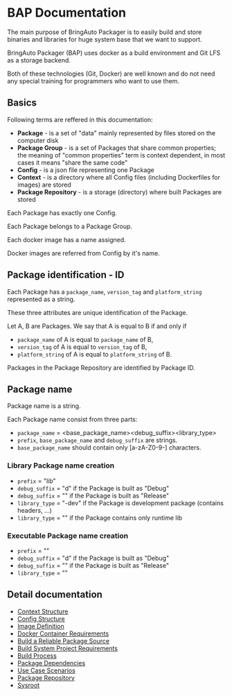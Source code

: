 
# BAP Documentation

The main purpose of BringAuto Packager is to easily build and store binaries and libraries for huge
system base that we want to support.

BringAuto Packager (BAP) uses docker as a build environment and Git LFS as a storage backend.

Both of these technologies (Git, Docker) are well known and do not need any
special training for programmers who want to use them.

## Basics

Following terms are reffered in this documentation:
 - **Package** - is a set of "data" mainly represented by files stored on the computer disk
 - **Package Group** - is a set of Packages that share common properties; the meaning of "common
  properties" term is context dependent, in most cases it means "share the same code"
 - **Config** - is a json file representing one Package
 - **Context** - is a directory where all Config files (including Dockerfiles for images) are stored
- **Package Repository** - is a storage (directory) where built Packages are stored

Each Package has exactly one Config.

Each Package belongs to a Package Group.

Each docker image has a name assigned.

Docker images are referred from Config by it's name.

## Package identification - ID

Each Package has a `package_name`, `version_tag` and `platform_string` represented as a string.

These three attributes are unique identification of the Package.

Let A, B are Packages. We say that A is equal to B if and only if

- `package_name` of A is equal to `package_name` of B,
- `version_tag` of A is equal to `version_tag` of B,
- `platform_string` of A is equal to `platform_string` of B.

Packages in the Package Repository are identified by Package ID.

## Package name

Package name is a string.

Each Package name consist from three parts:

- `package_name` = <prefix><base_package_name><debug_suffix><library_type>
- `prefix`, `base_package_name` and `debug_suffix` are strings.
- `base_package_name` should contain only [a-zA-Z0-9-] characters.

### Library Package name creation

- `prefix` = "lib"
- `debug_suffix` = "d" if the Package is built as "Debug"
- `debug_suffix` = "" if the Package is built as "Release"
- `library_type` = "-dev" if the Package is development package (contains headers, ...)
- `library_type` = "" if the Package contains only runtime lib

### Executable Package name creation

- `prefix` = ""
- `debug_suffix` = "d" if the Package is built as "Debug"
- `debug_suffix` = "" if the Package is built as "Release"
- `library_type` = ""

## Detail documentation

- [Context Structure]
- [Config Structure]
- [Image Definition]
- [Docker Container Requirements]
- [Build a Reliable Package Source]
- [Build System Project Requirements]
- [Build Process]
- [Package Dependencies]
- [Use Case Scenarios]
- [Package Repository]
- [Sysroot]

[Context Structure]:                 ./ContextStructure.md
[Config Structure]:                  ./ConfigStructure.md
[Docker Container Requirements]:     ./DockerContainerRequirements.md
[Image Definition]:                  ./ImageDefinition.md
[Build System Project Requirements]: ./BuildSystemProjectRequirements.md
[Build a Reliable Package Source]:   ./ReliablePackageSource.md
[Build Process]:                     ./BuildProcess.md
[Package Dependencies]:              ./PackageDependencies.md
[Use Case Scenarios]:                ./UseCaseScenarios.md
[Package Repository]:                ./PackageRepository.md
[Sysroot]:                           ./Sysroot.md
